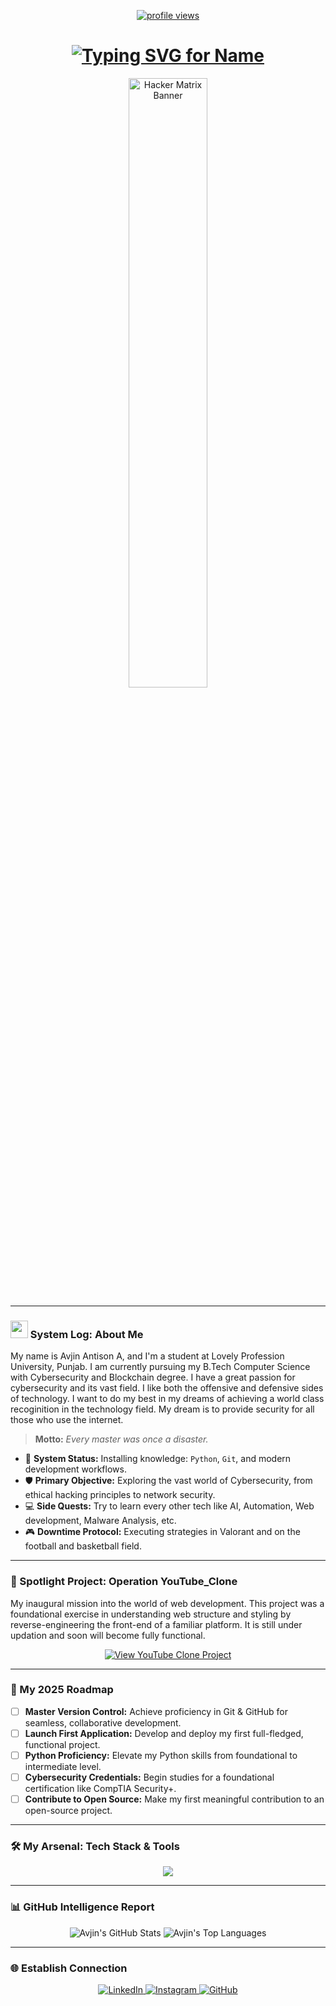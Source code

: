 <!-- 
Hello Avjin!
This is your new, upgraded README.
The name and title below are now animated typing effects!
You can customise the text in the links if you ever want to change it.
-->

<p align="center">
  <a href="https://github.com/avjinantis">
    <img src="https://komarev.com/ghpvc/?username=avjinantis&style=flat-square&color=00FF00" alt="profile views"/>
  </a>
</p>

<h1 align="center">
  <a href="https://github.com/avjinantis">
    <img src="https://readme-typing-svg.herokuapp.com?font=Fira+Code&weight=700&size=32&duration=4000&color=00FF00&background=00000000&center=true&vCenter=true&width=450&lines=+Avjin+Antison+A" alt="Typing SVG for Name" />
  </a>
</h1>



<div align="center">
  <img src="https://media.giphy.com/media/qgQUggAC3Pfv687qPC/giphy.gif" alt="Hacker Matrix Banner" width="50%"/>
</div>

---

### <img src="https://media.giphy.com/media/hvRJCLFzcasrR4ia7z/giphy.gif" width="28"> System Log: About Me

My name is Avjin Antison A, and I'm a student at Lovely Profession University, Punjab. I am currently pursuing my B.Tech Computer Science with Cybersecurity and Blockchain degree. I have a great passion for cybersecurity and its vast field. I like both the offensive and defensive sides of technology. I want to do my best in my dreams of achieving a world class recoginition in the technology field. My dream is to provide security for all those who use the internet.
> **Motto:** *Every master was once a disaster.*

- 🌱 **System Status:** Installing knowledge: `Python`, `Git`, and modern development workflows.
- 🛡️ **Primary Objective:** Exploring the vast world of Cybersecurity, from ethical hacking principles to network security.
- 💻 **Side Quests:** Try to learn every other tech like AI, Automation, Web development, Malware Analysis, etc.
- 🎮 **Downtime Protocol:** Executing strategies in Valorant and on the football and basketball field.

---

### 🚀 Spotlight Project: Operation YouTube_Clone

My inaugural mission into the world of web development. This project was a foundational exercise in understanding web structure and styling by reverse-engineering the front-end of a familiar platform. It is still under updation and soon will become fully functional.

<p align="center">
  <a href="https://github.com/avjinantis/YouTube_Clone">
    <img src="https://img.shields.io/badge/Deploy_Project-YouTube_Clone-red?style=for-the-badge&logo=youtube" alt="View YouTube Clone Project"/>
  </a>
</p>

---

### 🎯 My 2025 Roadmap

- [ ] **Master Version Control:** Achieve proficiency in Git & GitHub for seamless, collaborative development.
- [ ] **Launch First Application:** Develop and deploy my first full-fledged, functional project.
- [ ] **Python Proficiency:** Elevate my Python skills from foundational to intermediate level.
- [ ] **Cybersecurity Credentials:** Begin studies for a foundational certification like CompTIA Security+.
- [ ] **Contribute to Open Source:** Make my first meaningful contribution to an open-source project.

---

### 🛠️ My Arsenal: Tech Stack & Tools

<p align="center">
  <a href="https://skillicons.dev">
    <img src="https://skillicons.dev/icons?i=python,html,css,git,github,kali,linux,vscode&perline=4" />
  </a>
</p>

---

### 📊 GitHub Intelligence Report

<p align="center">
  <img src="https://github-readme-stats.vercel.app/api?username=avjinantis&show_icons=true&theme=dracula&rank_icon=github&count_private=true&hide_border=true" alt="Avjin's GitHub Stats" />
  <img src="https://github-readme-stats.vercel.app/api/top-langs/?username=avjinantis&layout=compact&theme=dracula&hide_border=true" alt="Avjin's Top Languages" />
</p>

---

### 🌐 Establish Connection

<p align="center">
<a href="https://www.linkedin.com/in/avjin-antison-a-155a292a7/" target="_blank">
  <img src="https://img.shields.io/badge/LinkedIn-0077B5?style=for-the-badge&logo=linkedin&logoColor=white" alt="LinkedIn"/>
</a>
<a href="https://www.instagram.com/avjin_a.a/" target="_blank">
  <img src="https://img.shields.io/badge/Instagram-E4405F?style=for-the-badge&logo=instagram&logoColor=white" alt="Instagram"/>
</a>
<a href="https://github.com/avjinantis/" target="_blank">
  <img src="https://img.shields.io/badge/GitHub-100000?style=for-the-badge&logo=github&logoColor=white" alt="GitHub"/>
</a>
</p>
